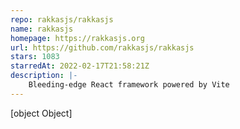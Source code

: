 ```yaml
---
repo: rakkasjs/rakkasjs
name: rakkasjs
homepage: https://rakkasjs.org
url: https://github.com/rakkasjs/rakkasjs
stars: 1083
starredAt: 2022-02-17T21:58:21Z
description: |-
    Bleeding-edge React framework powered by Vite
---
```


[object Object]
